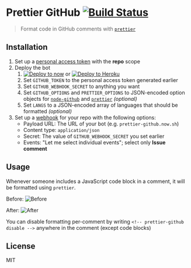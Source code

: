 # Prettier GitHub [![Build Status](https://travis-ci.org/jgierer12/prettier-github.svg?branch=master)](https://travis-ci.org/jgierer12/prettier-github)

> Format code in GitHub comments with [`prettier`](https://github.com/prettier/prettier)

## Installation

1. Set up a [personal access token](https://github.com/settings/tokens/new) with the **repo** scope
2. Deploy the bot
	1. [![Deploy to now](https://deploy.now.sh/static/button.svg)](https://deploy.now.sh/?repo=https://github.com/jgierer12/prettier-github&env=GITHUB_TOKEN&env=GITHUB_WEBHOOK_SECRET&env=GITHUB_OPTIONS&env=PRETTIER_OPTIONS&env=LANGS) or [![Deploy to Heroku](https://www.herokucdn.com/deploy/button.svg)](https://heroku.com/deploy?template=https://github.com/jgierer12/prettier-github)
	2. Set `GITHUB_TOKEN` to the personal access token generated earlier
	3. Set `GITHUB_WEBHOOK_SECRET` to anything you want
	4. Set `GITHUB_OPTIONS` and `PRETTIER_OPTIONS` to JSON-encoded option objects for [`node-github`](https://github.com/mikedeboer/node-github#example) and [`prettier`](https://github.com/prettier/prettier#options) *(optional)*
	5. Set `LANGS` to a JSON-encoded array of languages that should be formatted *(optional)*
3. Set up a [webhook](https://developer.github.com/webhooks/creating/#setting-up-a-webhook) for your repo with the following options:
	* Payload URL: The URL of your bot (e.g. `prettier-github.now.sh`)
	* Content type: `application/json`
	* Secret: The value of `GITHUB_WEBHOOK_SECRET` you set earlier
	* Events: "Let me select individual events"; select only **Issue comment**

## Usage

Whenever someone includes a JavaScript code block in a comment, it will be formatted using `prettier`.

Before: ![Before](https://user-images.githubusercontent.com/4331946/27002184-bf126a80-4dda-11e7-9806-87d697cbe774.png)

After: ![After](https://user-images.githubusercontent.com/4331946/27002183-b8f78f2c-4dda-11e7-9180-0d4210fee32b.png)

You can disable formatting per-comment by writing `<!-- prettier-github disable -->` anywhere in the comment (except code blocks)

## License

MIT
